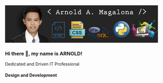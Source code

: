 ![Design and Development](https://github.com/Arnold-Mags/Arnold-Mags/blob/main/banner.jpg)

### Hi there 👋, my name is ARNOLD!

Dedicated and Driven IT Professional

#### Design and Development

